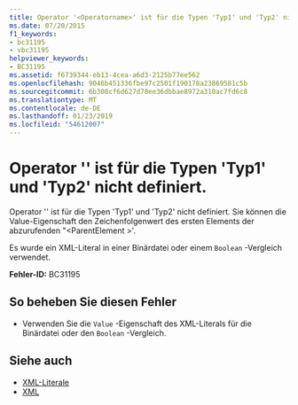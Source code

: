 ```yaml
---
title: Operator '<Operatorname>' ist für die Typen 'Typ1' und 'Typ2' nicht definiert.
ms.date: 07/20/2015
f1_keywords:
- bc31195
- vbc31195
helpviewer_keywords:
- BC31195
ms.assetid: f6739344-eb13-4cea-a6d3-2125b77ee562
ms.openlocfilehash: 9046b451336fbe97c2501f190178a23869581c5b
ms.sourcegitcommit: 6b308cf6d627d78ee36dbbae8972a310ac7fd6c8
ms.translationtype: MT
ms.contentlocale: de-DE
ms.lasthandoff: 01/23/2019
ms.locfileid: "54612007"
---
```

# <a name="operator-operator-is-not-defined-for-types-type1-and-type2"></a>Operator '<Operatorname>' ist für die Typen 'Typ1' und 'Typ2' nicht definiert.
Operator '<Operatorname>' ist für die Typen 'Typ1' und 'Typ2' nicht definiert. Sie können die Value-Eigenschaft den Zeichenfolgenwert des ersten Elements der abzurufenden "\<ParentElement >'.  
  
 Es wurde ein XML-Literal in einer Binärdatei oder einem `Boolean` -Vergleich verwendet.  
  
 **Fehler-ID:** BC31195  
  
## <a name="to-correct-this-error"></a>So beheben Sie diesen Fehler  
  
-   Verwenden Sie die `Value` -Eigenschaft des XML-Literals für die Binärdatei oder den `Boolean` -Vergleich.  
  
## <a name="see-also"></a>Siehe auch
- [XML-Literale](../../visual-basic/language-reference/xml-literals/index.md)
- [XML](../../visual-basic/programming-guide/language-features/xml/index.md)
